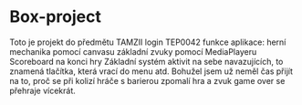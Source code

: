 # Box-project
Toto je projekt do předmětu TAMZII
login TEP0042
funkce aplikace: 
herní mechanika pomocí canvasu
základní zvuky pomocí MediaPlayeru
Scoreboard na konci hry
Základní systém aktivit na sebe navazujících, to znamená tlačítka, která vrací do menu atd.
Bohužel jsem už neměl čas přijít na to, proč se při kolizí hráče s barierou zpomalí hra a zvuk game over se přehraje vícekrát.
